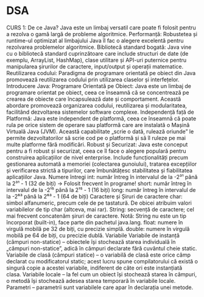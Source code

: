 # DSA
CURS 1:
De ce Java?
 Java este un limbaj versatil care poate fi folosit pentru a rezolva o gamă largă de probleme algoritmice.
 Performanță: Robustetea și runtime-ul optimizat al limbajului Java îl fac o alegere excelentă pentru rezolvarea problemelor algoritmice.
 Bibliotecă standard bogată: Java vine cu o bibliotecă standard cuprinzătoare care include structuri de date (de exemplu, ArrayList, HashMap), clase utilitare și API-uri puternice pentru manipularea șirurilor de caractere, input/output și operații matematice.
 Reutilizarea codului: Paradigma de programare orientată pe obiect din Java promovează reutilizarea codului prin utilizarea claselor și interfețelor.
 Introducere Java:
 Programare Orientată pe Obiect: Java este un limbaj de programare orientat pe obiect, ceea ce înseamnă că se concentrează pe crearea de obiecte care încapsulează date și comportament. Această abordare promovează organizarea codului, reutilizarea și modularitatea, facilitând dezvoltarea sistemelor software complexe.
 Independență față de Platformă: Java este independent de platformă, ceea ce înseamnă că poate rula pe orice sistem de operare sau platformă care are instalată o Mașină Virtuală Java (JVM). Această capabilitate „scrie o dată, rulează oriunde” le permite dezvoltatorilor să scrie cod pe o platformă și să îl ruleze pe mai multe platforme fără modificări.
 Robust și Securizat: Java este conceput pentru a fi robust și securizat, ceea ce îl face o alegere populară pentru construirea aplicațiilor de nivel enterprise. Include funcționalități precum gestionarea automată a memoriei (colectarea gunoiului), tratarea excepțiilor și verificarea strictă a tipurilor, care îmbunătățesc stabilitatea și fiabilitatea aplicațiilor Java.
 Numere întregi
int: număr întreg în intervalul de la -2³¹ până la 2³¹ - 1 (32 de biți)
→ Folosit frecvent în programe!
short: număr întreg în intervalul de la -2¹⁵ până la 2¹⁵ - 1 (16 biți)
long: număr întreg în intervalul de la -2⁶³ până la 2⁶³ - 1 (64 de biți)
Caractere și Șiruri de caractere
char: simbol alfanumeric, precum cele de pe tastatură.
De obicei atribuim valori variabilelor de tip char (altceva, mai rar).
String: secvență de caractere; cel mai frecvent concatenăm șiruri de caractere.
Notă: String nu este un tip încorporat (built-in), face parte din pachetul java.lang.
float: numere în virgulă mobilă pe 32 de biți, cu precizie simplă.
double: numere în virgulă mobilă pe 64 de biți, cu precizie dublă.
Variabile
Variabile de instanță (câmpuri non-statice) – obiectele își stochează starea individuală în „câmpuri non-statice”, adică în câmpuri declarate fără cuvântul cheie static.
Variabile de clasă (câmpuri statice) – o variabilă de clasă este orice câmp declarat cu modificatorul static; acest lucru spune compilatorului că există o singură copie a acestei variabile, indiferent de câte ori este instanțiată clasa.
Variabile locale – la fel cum un obiect își stochează starea în câmpuri, o metodă își stochează adesea starea temporară în variabile locale.
Parametri – parametrii sunt variabilele care apar în declarația unei metode.
